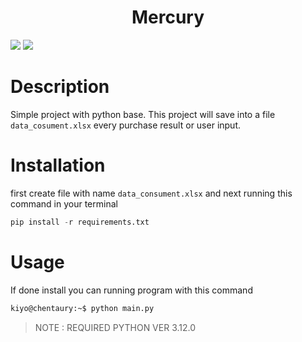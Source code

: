 <h1 align="center"> Mercury </h1>
<img src="https://i.pinimg.com/originals/08/eb/a1/08eba1de6100c1f367c847c512ba0ad4.gif" />
<img src="https://user-images.githubusercontent.com/73097560/115834477-dbab4500-a447-11eb-908a-139a6edaec5c.gif" />

# Description
Simple project with python base. This project will save into a file `data_cosument.xlsx` every purchase result or user input.

# Installation
first create file with name `data_consument.xlsx` and next running this command in your terminal

```py
pip install -r requirements.txt
```

# Usage
If done install you can running program with this command
```sh
kiyo@chentaury:~$ python main.py
```

> NOTE : REQUIRED PYTHON VER 3.12.0